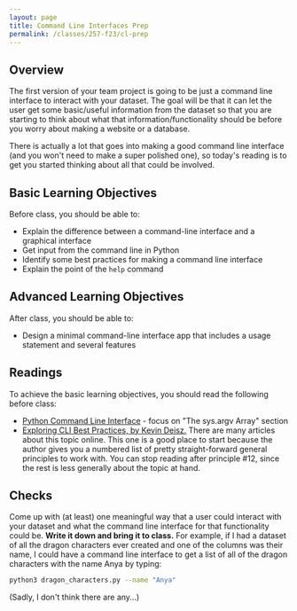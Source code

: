 ```yaml
---
layout: page
title: Command Line Interfaces Prep
permalink: /classes/257-f23/cl-prep
---
```


## Overview
The first version of your team project is going to be just a command line interface to interact with your dataset. The goal will be that it can let the user get some basic/useful information from the dataset so that you are starting to think about what that information/functionality should be before you worry about making a website or a database. 

There is actually a lot that goes into making a good command line interface (and you won't need to make a super polished one), so today's reading is to get you started thinking about all that could be involved.

## Basic Learning Objectives

Before class, you should be able to:
* Explain the difference between a command-line interface and a graphical interface
* Get input from the command line in Python
* Identify some best practices for making a command line interface
* Explain the point of the `help` command

## Advanced Learning Objectives
After class, you should be able to:
* Design a minimal command-line interface app that includes a usage statement and several features

## Readings
To achieve the basic learning objectives, you should read the following before class:

* [Python Command Line Interface](https://realpython.com/python-command-line-arguments) - focus on "The sys.argv Array" section
* [Exploring CLI Best Practices, by Kevin Deisz.](https://eng.localytics.com/exploring-cli-best-practices/) There are many articles about this topic online. This one is a good place to start because the author gives you a numbered list of pretty straight-forward general principles to work with. You can stop reading after principle #12, since the rest is less generally about the topic at hand.

## Checks
Come up with (at least) one meaningful way that a user could interact with your dataset and what the command line interface for that functionality could be. **Write it down and bring it to class.** For example, if I had a dataset of all the dragon characters ever created and one of the columns was their name, I could have a command line interface to get a list of all of the dragon characters with the name Anya by typing:

```bash
python3 dragon_characters.py --name "Anya"
```

(Sadly, I don't think there are any...)